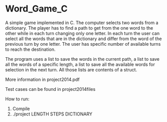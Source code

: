 # Word_Game_C

A simple game implemented in C. The computer selects two words from a dictionary. The player has to find a path to get from the one word to the other while in each turn changing only one letter. In each turn the user can select all the words that are in the dictionary and differ from the word of the previous turn by one letter. The user has specific number of available turns to reach the destination.

The program uses a list to save the words in the current path, a list to save all the words of a specific length, a list to save all the available words for selection in the next turn. All those lists are contents of a struct.

More information in project2014.pdf

Test cases can be found in project2014files

How to run:
1. Compile
2. ./project LENGTH STEPS DICTIONARY


